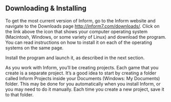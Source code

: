## Downloading &amp; Installing

To get the most current version of Inform, go to the Inform website and navigate to the Downloads page http://inform7.com/downloads/. Click on the link above the icon that shows your computer operating system (Macintosh, Windows, or some variety of Linux) and download the program. You can read instructions on how to install it on each of the operating systems on the same page.

Install the program and launch it, as described in the next section.

As you work with Inform, you’ll be creating projects. Each game that you create is a separate project. It’s a good idea to start by creating a folder called Inform Projects inside your Documents (Windows: My Documents) folder. This may be done for you automatically when you install Inform, or you may need to do it manually. Each time you create a new project, save it to that folder.

